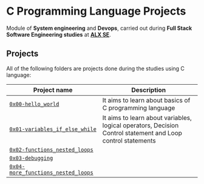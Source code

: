 # C Programming Language Projects

Module of **System engineering** and **Devops**, carried out during **Full Stack Software Engineering studies** at **[ALX SE](https://www.alxafrica.com/)**.

## Projects
All of the following folders are projects done during the studies using C language:

| Project name | Description |
| ------------ | ----------- |
| [`0x00-hello_world`](https://github.com/alex-m-kimeu/alx-low_level_programming/tree/main/0x00-hello_world) | It aims to learn about basics of C programming language |
| [`0x01-variables_if_else_while`](https://github.com/alex-m-kimeu/alx-low_level_programming/tree/main/0x01-variables_if_else_while) | It aims to learn about variables, logical operators, Decision Control statement and Loop control statements |
| [`0x02-functions_nested_loops`](https://github.com/alex-m-kimeu/alx-low_level_programming/tree/main/0x02-functions_nested_loops) |  |
| [`0x03-debugging`](https://github.com/alex-m-kimeu/alx-low_level_programming/tree/main/0x03-debugging) |  |
| [`0x04-more_functions_nested_loops`](https://github.com/alex-m-kimeu/alx-low_level_programming/tree/main/0x04-more_functions_nested_loops) |  |
